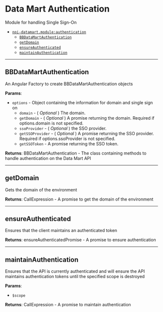 <a id="npi-datamart.module:authentication"></a>

# Data Mart Authentication
Module for handling Single Sign-On

* [`npi-datamart.module:authentication`](#npi-datamart.module:authentication)
    * [`BBDataMartAuthentication`](#npi-datamart.module:authentication~BBDataMartAuthentication)
    * [`getDomain`](#npi-datamart.module:authentication~getDomain)
    * [`ensureAuthenticated`](#npi-datamart.module:authentication~ensureAuthenticated)
    * [`maintainAuthentication`](#npi-datamart.module:authentication~maintainAuthentication)
    

---
<a id="npi-datamart.module:authentication~BBDataMartAuthentication"></a>
## BBDataMartAuthentication
An Angular Factory to create BBDataMartAuthentication objects

**Params**:
* `options` - Object containing the information for domain and single sign on
    * `domain` - ( _Optional_ ) The domain.
    * `getDomain` - ( _Optional_ ) A promise returning the domain. Required if options.domain is not specified.
    * `ssoProvider` - ( _Optional_ ) the SSO provider.
    * `getSSOProvider` - ( _Optional_ ) A promise returning the SSO provider. Required if options.ssoProvider is not specified.
    * `getSSOToken` - A promise returning the SSO token.

**Returns**:
    BBDataMartAuthentication - The class containing methods to handle authentication on the Data Mart API

---
<a id="npi-datamart.module:authentication~getDomain"></a>
## getDomain
Gets the domain of the environment

**Returns**:
    CallExpression - A promise to get the domain of the environment

---
<a id="npi-datamart.module:authentication~ensureAuthenticated"></a>
## ensureAuthenticated
Ensures that the client maintains an authenticated token

**Returns**:
    ensureAuthenticatedPromise - A promise to ensure authentication

---
<a id="npi-datamart.module:authentication~maintainAuthentication"></a>
## maintainAuthentication
Ensures that the API is currently authenticated and will ensure the API maintains authentication tokens until the specified scope is destroyed

**Params**:
* `$scope`

**Returns**:
    CallExpression - A promise to maintain authentication